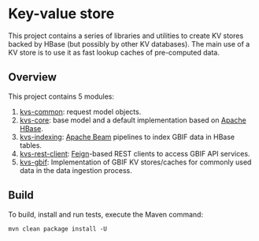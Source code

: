 # Key-value store
This project contains a series of libraries and utilities to create KV stores backed by HBase (but possibly by other KV databases).
The main use of a KV store is to use it as fast lookup caches of pre-computed data.

## Overview
This project contains 5 modules:
  1. [kvs-common](/kvs-common/): request model objects.  
  2. [kvs-core](/kvs-core/): base model and a default implementation based on [Apache HBase](https://hbase.apache.org/).
  3. [kvs-indexing](/kvs-indexing/): [Apache Beam](https://beam.apache.org/) pipelines to index GBIF data in HBase tables.
  4. [kvs-rest-client](/kvs-rest-clients/):  [Feign](https://docs.spring.io/spring-cloud-openfeign/docs/current/reference/html/)-based REST clients to access GBIF API services.
  5. [kvs-gbif](/kvs-gbif/): Implementation of GBIF KV stores/caches for commonly used data in the data ingestion process.

## Build
To build, install and run tests, execute the Maven command:

`mvn clean package install -U`
